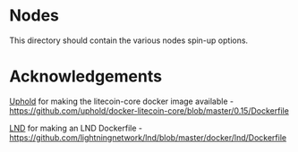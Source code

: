 # Nodes

This directory should contain the various nodes spin-up options.

# Acknowledgements

[Uphold](https://uphold.com) for making the litecoin-core docker image available - https://github.com/uphold/docker-litecoin-core/blob/master/0.15/Dockerfile

[LND](https://github.com/lightningnetwork/lnd/blob/master/docker/lnd/Dockerfile) for making an LND Dockerfile - https://github.com/lightningnetwork/lnd/blob/master/docker/lnd/Dockerfile
